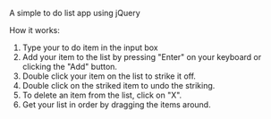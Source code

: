 A simple to do list app using jQuery

How it works: 
1. Type your to do item in the input box
2. Add your item to the list by pressing "Enter" on your keyboard or clicking the "Add" button.
3. Double click your item on the list to strike it off.
4. Double click on the striked item to undo the striking.
5. To delete an item from the list, click on "X".
6. Get your list in order by dragging the items around.


